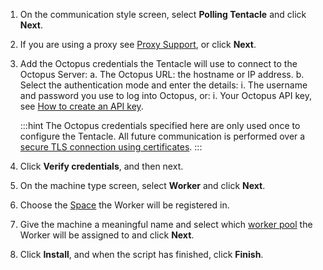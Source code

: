 1. On the communication style screen, select **Polling Tentacle** and click **Next**.
1. If you are using a proxy see [Proxy Support](/docs/infrastructure/deployment-targets/proxy-support/), or click **Next**.
1. Add the Octopus credentials the Tentacle will use to connect to the Octopus Server:
    a. The Octopus URL: the hostname or IP address.
    b. Select the authentication mode and enter the details:
        i. The username and password you use to log into Octopus, or:
        i. Your Octopus API key, see [How to create an API key](/docs/octopus-rest-api/how-to-create-an-api-key/).
    
    :::hint
    The Octopus credentials specified here are only used once to configure the Tentacle. All future communication is performed over a [secure TLS connection using certificates](/docs/security/octopus-tentacle-communication/index.md#Octopus-Tentaclecommunication-Scenario:PollingTentacles). 
    :::
1. Click **Verify credentials**, and then next.
1. On the machine type screen, select **Worker** and click **Next**.
1. Choose the [Space](/docs/administration/spaces/) the Worker will be registered in.
1. Give the machine a meaningful name and select which [worker pool](/docs/infrastructure/workers/worker-pools/) the Worker will be assigned to and click **Next**.
1. Click **Install**, and when the script has finished, click **Finish**.
